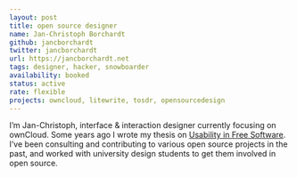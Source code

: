 ```yaml
---
layout: post
title: open source designer
name: Jan-Christoph Borchardt
github: jancborchardt
twitter: jancborchardt
url: https://jancborchardt.net
tags: designer, hacker, snowboarder
availability: booked
status: active
rate: flexible
projects: owncloud, litewrite, tosdr, opensourcedesign
---
```


I’m Jan-Christoph, interface & interaction designer currently focusing on ownCloud. Some years ago I wrote my thesis on [Usability in Free Software](https://jancborchardt.net/usability-in-free-software). I’ve been consulting and contributing to various open source projects in the past, and worked with university design students to get them involved in open source.

